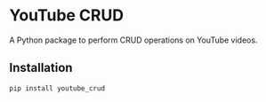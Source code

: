 # YouTube CRUD

A Python package to perform CRUD operations on YouTube videos.

## Installation

```bash
pip install youtube_crud
